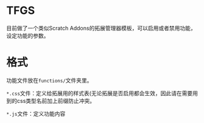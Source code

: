 # TFGS

目前做了一个类似Scratch Addons的拓展管理器模板，可以启用或者禁用功能，设定功能的参数。

# 格式

功能文件放在`functions/`文件夹里。

`*.css`文件：定义给拓展用的样式表(无论拓展是否启用都会生效，因此请在需要用到的css类型名前加上前缀防止冲突。

`*.js`文件：定义功能内容
